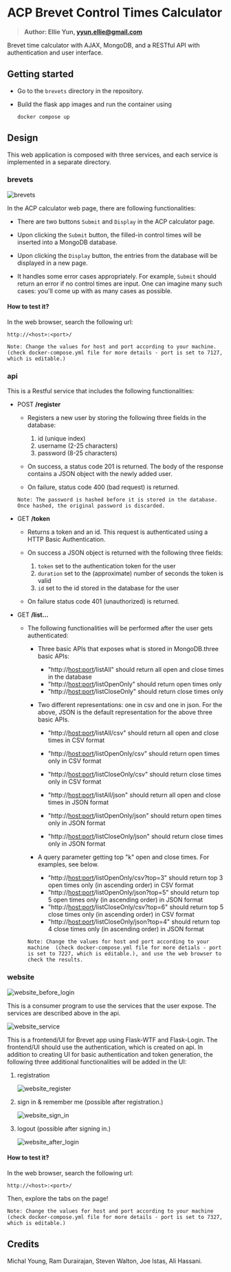 # ACP Brevet Control Times Calculator #
> **Author: Ellie Yun, yyun.ellie@gmail.com**

Brevet time calculator with AJAX, MongoDB, and a RESTful API with authentication and user interface.

## Getting started

- Go to the ```brevets``` directory in the repository. 

- Build the flask app images and run the container using
           
      docker compose up

## Design 

This web application is composed with three services, and each service is implemented in a separate directory.

### brevets

![brevets](https://user-images.githubusercontent.com/87594239/127569871-99621a4e-6132-452e-959b-4e7a41e375c3.png)

In the ACP calculator web page, there are following functionalities:

- There are two buttons `Submit` and `Display` in the ACP calculator page.

- Upon clicking the `Submit` button, the filled-in control times will be inserted into a MongoDB database.

- Upon clicking the `Display` button, the entries from the database will be displayed in a new page.

- It handles some error cases appropriately. For example, `Submit` should return an error if no control times are input. One can imagine many such cases: you'll come up with as many cases as possible.

#### How to test it?

In the web browser, search the following url:

    http://<host>:<port>/

`Note: Change the values for host and port according to your machine.
 (check docker-compose.yml file for more details - port is set to 7127, which is editable.)`

### api

This is a Restful service that includes the following functionalities:

- POST **/register**
    - Registers a new user by storing the following three fields in the database:
        1. id (unique index)
        2. username (2-25 characters)
        3. password (8-25 characters)

    - On success, a status code 201 is returned. The body of the response 
    contains a JSON object with the newly added user. 
    
    - On failure, status code 400 (bad request) is returned. 
     
    `Note: The password is hashed before it is stored in the database. Once hashed, the original password is discarded.` 

- GET **/token**

    - Returns a token and an id. This request is authenticated using a HTTP Basic Authentication. 
    
    - On success a JSON object is returned with the following three fields:
        1. `token` set to the authentication token for the user
        2. `duration` set to the (approximate) number of seconds the token is valid
        3. `id` set to the id stored in the database for the user
     
    - On failure status code 401 (unauthorized) is returned.

- GET **/list...**
    - The following functionalities will be performed after the user gets authenticated:
        - Three basic APIs that exposes what is stored in MongoDB.three basic APIs:
            - "http://<host:port>/listAll" should return all open and close times in the database
            - "http://<host:port>/listOpenOnly" should return open times only
            - "http://<host:port>/listCloseOnly" should return close times only
        
        - Two different representations: one in csv and one in json. For the above, JSON is the default representation for the above three basic APIs. 
            - "http://<host:port>/listAll/csv" should return all open and close times in CSV format
            - "http://<host:port>/listOpenOnly/csv" should return open times only in CSV format
            - "http://<host:port>/listCloseOnly/csv" should return close times only in CSV format
        
            - "http://<host:port>/listAll/json" should return all open and close times in JSON format
            - "http://<host:port>/listOpenOnly/json" should return open times only in JSON format
            - "http://<host:port>/listCloseOnly/json" should return close times only in JSON format
        
        - A query parameter getting top "k" open and close times. For examples, see below.
        
            - "http://<host:port>/listOpenOnly/csv?top=3" should return top 3 open times only (in ascending order) in CSV format 
            - "http://<host:port>/listOpenOnly/json?top=5" should return top 5 open times only (in ascending order) in JSON format
            - "http://<host:port>/listCloseOnly/csv?top=6" should return top 5 close times only (in ascending order) in CSV format
            - "http://<host:port>/listCloseOnly/json?top=4" should return top 4 close times only (in ascending order) in JSON format
        
        `Note: Change the values for host and port according to your machine 
        (check docker-compose.yml file for more detials - port is set to 7227, which is editable.), and use the web browser to check the results.`

### website 

![website_before_login](https://user-images.githubusercontent.com/87594239/127569902-9de6b5b0-ac5d-4602-90c9-994c5acfe125.png)

This is a consumer program to use the services that the user expose. The services are described above in the api.

![website_service](https://user-images.githubusercontent.com/87594239/127569920-66e9fd58-e1dd-46bf-b6ee-a6a91dfc04d8.png)

This is a frontend/UI for Brevet app using Flask-WTF and Flask-Login. 
The frontend/UI should use the authentication, which is created on api. 
In addition to creating UI for basic authentication and token generation, the following three additional functionalities 
will be added in the UI: 
1. registration

    ![website_register](https://user-images.githubusercontent.com/87594239/127569948-b4e7b4a8-f1ba-4bcc-ae80-469323154946.png)

2. sign in & remember me (possible after registration.)

    ![website_sign_in](https://user-images.githubusercontent.com/87594239/127569960-21228e5b-b9e6-410f-9a2a-355bd260377d.png)

3. logout (possible after signing in.)

    ![website_after_login](https://user-images.githubusercontent.com/87594239/127569989-aa9f772f-9fc9-41a7-987b-ec7b923c8507.png)

#### How to test it?

In the web browser, search the following url:

    http://<host>:<port>/
    
Then, explore the tabs on the page!

`Note: Change the values for host and port according to your machine (check docker-compose.yml file for more details - port is set to 7327, which is editable.)`

## Credits

Michal Young, Ram Durairajan, Steven Walton, Joe Istas, Ali Hassani.
